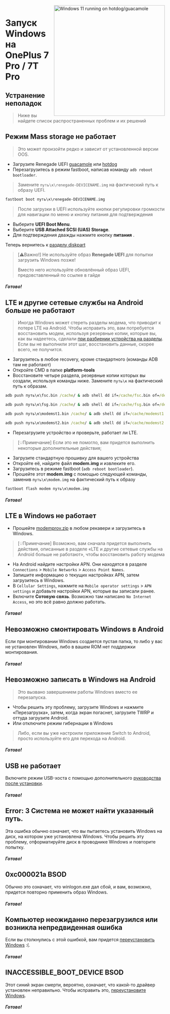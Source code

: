 <img align="right" src="https://github.com/n00b69/woa-op7/blob/main/op7.png" width="350" alt="Windows 11 running on hotdog/guacamole">

# Запуск Windows на OnePlus 7 Pro / 7T Pro

## Устранение неполадок
> Ниже вы найдете список распространенных проблем и их решений

## Режим Mass storage не работает
> Это может произойти редко и зависит от установленной версии OOS.
- Загрузите Renegade UEFI [guacamole](https://github.com/n00b69/woa-op7/releases/download/Files/renegade-guacamole.img) или [hotdog](https://github.com/n00b69/woa-op7/releases/download/Files/renegade-hotdog.img) 
- Перезагрузитесь в режим fastboot, написав команду `adb reboot bootloader`.
> Замените `путь\к\renegade-DEVICENAME.img` на фактический путь к образу UEFI.
```cmd
fastboot boot путь\к\renegade-DEVICENAME.img
```
> После загрузки в UEFI используйте кнопки регулировки громкости для навигации по меню и кнопку питания для подтверждения
- Выберите **UEFI Boot Menu**.
- Выберите **USB Attached SCSI (UAS) Storage**.
- Для подтверждения дважды нажмите кнопку **питания** .

Теперь вернитесь к [разделу diskpart](3-install-ru.md#diskpart) 

> [⚠️Важно!]
> Не используйте образ **Renegade UEFI** для попытки загрузить Windows позже!
>
> Вместо него используйте обновлённый образ UEFI, предовставленный по ссылке в гайде

##### Готово!

## LTE и другие сетевые службы на Android больше не работают
> Иногда Windows может стереть разделы модема, что приводит к потере LTE на Android. Чтобы исправить это, вам потребуется восстановить модем, используя резервные копии, которые вы, как вы надеетесь, сделали [при разбиении устройства на разделы](1-partition-ru.md#backing-up-important-files). Если вы не выполнили этот шаг, восстановить данные, скорее всего, не получится.
- Загрузитесь в любое recovery, кроме стандартного (команды ADB там не работают)
- Откройте CMD в папке **platform-tools** 
- Восстановите четыре раздела, резервные копии которых вы создали, используя команды ниже. Замените `путь\к` на фактический путь к образам.
```cmd
adb push путь\к\fsc.bin /cache/ & adb shell dd if=/cache/fsc.bin of=/dev/block/by-name/fsc
```

```cmd
adb push путь\к\fsg.bin /cache/ & adb shell dd if=/cache/fsg.bin of=/dev/block/by-name/fsg
```

```cmd
adb push путь\к\modemst1.bin /cache/ & adb shell dd if=/cache/modemst1.bin of=/dev/block/by-name/modemst1
```

```cmd
adb push путь\к\modemst2.bin /cache/ & adb shell dd if=/cache/modemst2.bin of=/dev/block/by-name/modemst2
```
- Перезагрузите устройство и проверьте, работает ли LTE.
> [💡Примечание]
> Если это не помогло, вам придется выполнить некоторые дополнительные действия;
- Загрузите стандартную прошивку для вашего устройства
- Откройте её, найдите файл **modem.img** и извлеките его.
- Загрузитесь в режиме fastboot (`adb reboot bootloader`).
- Прошейте этот **modem.img** с помощью следующей команды, заменив `путь\к\modem.img` на фактический путь к образу
```cmd
fastboot flash modem путь\к\modem.img
```

##### Готово!

## LTE в Windows не работает
- Прошейте [modemprov.zip](https://github.com/n00b69/woa-op7/releases/download/Files/modemprov.zip) в любом рекавери и загрузитесь в Windows.

> [💡Примечание]
> Возможно, вам сначала придется выполнить действия, описанные в разделе «LTE и другие сетевые службы на Android больше не работают», чтобы восстановить работу модема
- На Android найдите настройки APN. Они находятся в разделе `Connections` > `Mobile Networks` > `Access Point Names`.
- Запишите информацию о текущих настройках APN, затем загрузитесь в Windows.
- В `Cellular Settings`, нажмите на `Mobile operator settings` > `APN settings` и добавьте настройки APN, которые вы записали ранее.
- Включите **Сотовую связь**. Возможно там написано `No Internet Access`, но это всё равно должно работать. 

##### Готово!

## Невозможно смонтировать Windows в Android
Если при монтировании Windows создается пустая папка, то либо у вас не установлен Windows, либо в вашем ROM нет поддержки монтирования.

##### Готово!

## Невозможно записать в Windows на Android
> Это вызвано завершением работы Windows вместо ее перезапуска.
- Чтобы решить эту проблему, загрузите Windows и нажмите «Перезагрузка», затем, когда экран погаснет, загрузите TWRP и оттуда загрузите Android.
- Или отключите режим гибернации в Windows 
> Либо, если вы уже настроили приложение Switch to Android, просто используйте его для перехода на Android.
##### Готово!

## USB не работает
Включите режим USB-хоста с помощью дополнительного [руководства после установки](materials-ru.md#toggling-usb-host-mode).

##### Готово!

## Error: 3 Система не может найти указанный путь.
Эта ошибка обычно означает, что вы пытаетесь установить Windows на диск, на котором уже установлена ​​Windows. Чтобы решить эту проблему, отформатируйте диск в проводнике Windows и повторите попытку.

##### Готово!

## 0xc000021a BSOD
Обычно это означает, что winlogon.exe дал сбой, и вам, возможно, придется повторно применить образ Windows.

##### Готово!

## Компьютер неожиданно перезагрузился или возникла непредвиденная ошибка
Если вы столкнулись с этой ошибкой, вам придется [переустановить Windows](reinstall-ru.md) :(.

##### Готово!

## INACCESSIBLE_BOOT_DEVICE BSOD
Этот синий экран смерти, вероятно, означает, что какой-то драйвер установлен неправильно. Чтобы исправить это, [переустановите Windows](reinstall-ru.md).

##### Готово!



















